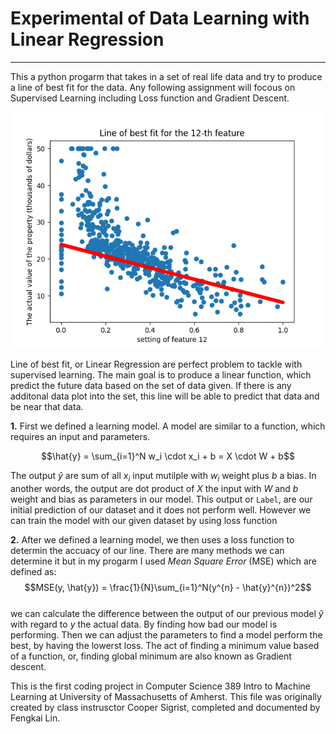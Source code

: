 # Experimental of Data Learning with Linear Regression
<script src="https://polyfill.io/v3/polyfill.min.js?features=es6"></script>
<script id="MathJax-script" async src="https://cdn.jsdelivr.net/npm/mathjax@3/es5/tex-mml-chtml.js"></script>
---
This a python progarm that takes in a set of real life data and try to produce a line of best fit for the data. 
Any following assignment will focous on Supervised Learning including Loss function and Gradient Descent.  
  
![Linear Regression](line_of_best_fit_feat_12.png)
  
Line of best fit, or Linear Regression are perfect problem to tackle with supervised learning. The main goal is to produce
a linear function, which predict the future data based on the set of data given. If there is any additonal data plot into the
set, this line will be able to predict that data and be near that data. 
  
**1.** First we defined a learning model. A model are similar to a function, which requires an input and parameters. 
  
$$\hat{y} = \sum_{i=1}^N w_i \cdot x_i + b = X \cdot W + b$$
  
The output $\hat{y}$ are sum of all $x_i$ input mutilple with $w_i$ weight plus $b$ a bias. In another words, the output are 
dot product of $X$ the input with $W$ and $b$ weight and bias as parameters in our model. This output or `Label`, are our 
initial prediction of our dataset and it does not perform well. However we can train the model with our given dataset by 
using loss function  
  
**2.** After we defined a learning model, we then uses a loss function to determin the accuacy of our line. There are many
methods we can determine it but in my progarm I used *Mean Square Error* (MSE) which are defined as:  
$$MSE(y, \hat{y}) = \frac{1}{N}\sum_{i=1}^N(y^{n} - \hat{y}^{n})^2$$  
we can calculate the difference between the output of our previous model $\hat{y}$ with regard to $y$ the actual data. By finding
how bad our model is performing. Then we can adjust the parameters to find a model perform the best, by having the lowerst loss. 
The act of finding a minimum value based of a function, or, finding global minimum are also known as Gradient descent.  

This is the first coding project in Computer Science 389 Intro to Machine Learning at University of Massachusetts of Amherst.
This file was originally created by class instrusctor Cooper Sigrist, completed and documented by Fengkai Lin.
